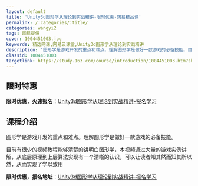 ```yaml
---
layout: default
title: 'Unity3d图形学从理论到实战精讲-限时优惠-网易精品课'
permalink: /:categories/:title/
categories: wangyi2
tags: 网易提供
cover: 1004451003.jpg
keywords: 精选网课,网易云课堂,Unity3d图形学从理论到实战精讲
description: '图形学是游戏开发的重点和难点。理解图形学是做好一款游戏的必备技能。目前有很少的视频教程能够清楚的讲明白图形学，本视频通过'
classid: 1004451003
targetlink: https://study.163.com/course/introduction/1004451003.htm?share=1&shareId=1025206652&utm_campaign=share&utm_medium=iphoneShare&utm_source=&utm_u=1025206652
---
```


## 限时特惠

**限时优惠，火速报名**：[Unity3d图形学从理论到实战精讲-报名学习](https://study.163.com/course/introduction/1004451003.htm?share=1&shareId=1025206652&utm_campaign=share&utm_medium=iphoneShare&utm_source=&utm_u=1025206652)

## 课程介绍

图形学是游戏开发的重点和难点。理解图形学是做好一款游戏的必备技能。

 目前有很少的视频教程能够清楚的讲明白图形学，本视频通过大量的游戏实例讲解，从底层原理到上层算法实现有一个清晰的认识，可以让读者知其然而知其所以然，从而实现了学以致用

**限时优惠，报名地址**：[Unity3d图形学从理论到实战精讲-报名学习](https://study.163.com/course/introduction/1004451003.htm?share=1&shareId=1025206652&utm_campaign=share&utm_medium=iphoneShare&utm_source=&utm_u=1025206652)

